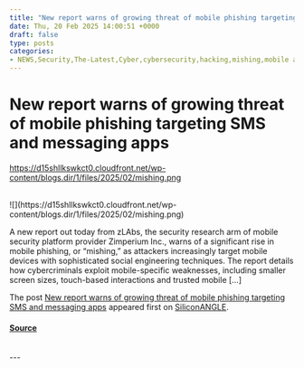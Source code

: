 ```yaml
---
title: "New report warns of growing threat of mobile phishing targeting SMS and messaging apps"
date: Thu, 20 Feb 2025 14:00:51 +0000
draft: false
type: posts
categories: 
- NEWS,Security,The-Latest,Cyber,cybersecurity,hacking,mishing,mobile attacks,mobile hacking,phishing,security,Zimperium,zLabs
---
```

# New report warns of growing threat of mobile phishing targeting SMS and messaging apps
https://d15shllkswkct0.cloudfront.net/wp-content/blogs.dir/1/files/2025/02/mishing.png
<br/>

<br/>
![](https://d15shllkswkct0.cloudfront.net/wp-content/blogs.dir/1/files/2025/02/mishing.png)

A new report out today from zLAbs, the security research arm of mobile security platform provider Zimperium Inc., warns of a significant rise in mobile phishing, or “mishing,” as attackers increasingly target mobile devices with sophisticated social engineering techniques. The report details how cybercriminals exploit mobile-specific weaknesses, including smaller screen sizes, touch-based interactions and trusted mobile \[…\]

The post [New report warns of growing threat of mobile phishing targeting SMS and messaging apps](https://siliconangle.com/2025/02/20/new-report-warns-growing-threat-mobile-phishing-targeting-sms-messaging-apps/) appeared first on [SiliconANGLE](https://siliconangle.com).

#### [Source](https://siliconangle.com/2025/02/20/new-report-warns-growing-threat-mobile-phishing-targeting-sms-messaging-apps/)

<br/>
---
